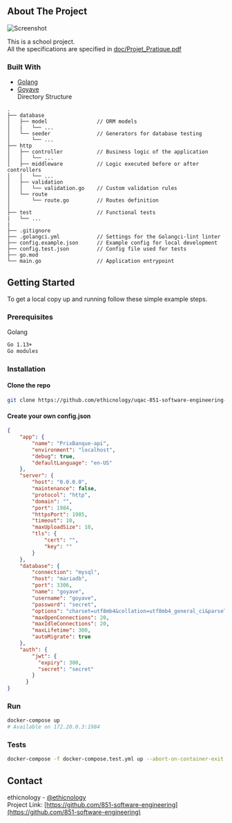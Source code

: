 ## About The Project
![](https://github.com/ethicnology/uqac-851-software-engineering-api/blob/main/doc/logo.png "Screenshot")

This is a school project.  
All the specifications are specified in [doc/Projet_Pratique.pdf](https://github.com/ethicnology/uqac-851-software-engineering-api/blob/main/doc/Projet_Pratique.pdf)

### Built With
* [Golang](https://golang.org)  
* [Goyave](https://goyave.dev)  
Directory Structure
```
.
├── database
│   ├── model                // ORM models
│   |   └── ...
│   └── seeder               // Generators for database testing
│       └── ...
├── http
│   ├── controller           // Business logic of the application
│   │   └── ...
│   ├── middleware           // Logic executed before or after controllers
│   │   └── ...
│   ├── validation
│   │   └── validation.go    // Custom validation rules
│   └── route
│       └── route.go         // Routes definition
│
├── test                     // Functional tests
|   └── ...
|
├── .gitignore
├── .golangci.yml            // Settings for the Golangci-lint linter
├── config.example.json      // Example config for local development
├── config.test.json         // Config file used for tests
├── go.mod
└── main.go                  // Application entrypoint
```


<!-- GETTING STARTED -->
## Getting Started
To get a local copy up and running follow these simple example steps.

### Prerequisites
Golang
```sh
Go 1.13+
Go modules
```

### Installation
#### Clone the repo
```sh
git clone https://github.com/ethicnology/uqac-851-software-engineering-api.git
```
#### Create your own **config.json**
```JSON
{
    "app": {
        "name": "PrixBanque-api",
        "environment": "localhost",
        "debug": true,
        "defaultLanguage": "en-US"
    },
    "server": {
        "host": "0.0.0.0",
        "maintenance": false,
        "protocol": "http",
        "domain": "",
        "port": 1984,
        "httpsPort": 1985,
        "timeout": 10,
        "maxUploadSize": 10,
        "tls": {
            "cert": "",
            "key": ""
        }
    },
    "database": {
        "connection": "mysql",
        "host": "mariadb",
        "port": 3306,
        "name": "goyave",
        "username": "goyave",
        "password": "secret",
        "options": "charset=utf8mb4&collation=utf8mb4_general_ci&parseTime=true&loc=Local",
        "maxOpenConnections": 20,
        "maxIdleConnections": 20,
        "maxLifetime": 300,
        "autoMigrate": true
    },
    "auth": {
        "jwt": {
          "expiry": 300,
          "secret": "secret"
        }
      }
}
```
### Run
```sh
docker-compose up
# Available on 172.20.0.3:1984
```

### Tests
```sh
docker-compose -f docker-compose.test.yml up --abort-on-container-exit
```

## Contact
ethicnology - [@ethicnology](https://twitter.com/ethicnology)  
Project Link: [https://github.com/851-software-engineering](https://github.com/851-software-engineering)
